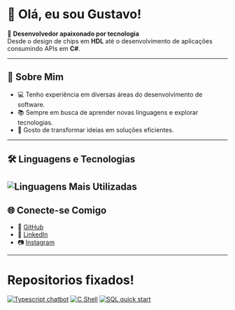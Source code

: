 # 👋 Olá, eu sou Gustavo!

🎯 **Desenvolvedor apaixonado por tecnologia**  
Desde o design de chips em **HDL** até o desenvolvimento de aplicações consumindo APIs em **C#**.

---

## 🚀 Sobre Mim
- 💻 Tenho experiência em diversas áreas do desenvolvimento de software.  
- 📚 Sempre em busca de aprender novas linguagens e explorar tecnologias.  
- 🌟 Gosto de transformar ideias em soluções eficientes.

---
## 🛠️ Linguagens e Tecnologias
![Linguagens Mais Utilizadas](https://github-readme-stats.vercel.app/api/top-langs/?username=izitktj&theme=radical&hide=objective-c&hide_progress=true)
---

## 🌐 Conecte-se Comigo
- 🌟 [GitHub](https://github.com/izitktj)
- 🔗 [LinkedIn](https://www.linkedin.com/in/gustavo-almeida-6b46a5323/)
- 📷 [Instagram](https://www.instagram.com/gustavo.tktj/)

---
# Repositorios fixados!
[![Typescript chatbot](https://github-readme-stats.vercel.app/api/pin/?username=izitktj&repo=chatbotts&layout=compact&theme=radical)](https://github.com/izitktj/ChatbotTS)
[![C Shell](https://github-readme-stats.vercel.app/api/pin/?username=izitktj&repo=csh&layout=compact&theme=radical)](https://github.com/izitktj/csh)
[![SQL quick start](https://github-readme-stats.vercel.app/api/pin/?username=izitktj&repo=sdl-quick-start&layout=compact&theme=radical)](https://github.com/izitktj/sdl-quick-start)
